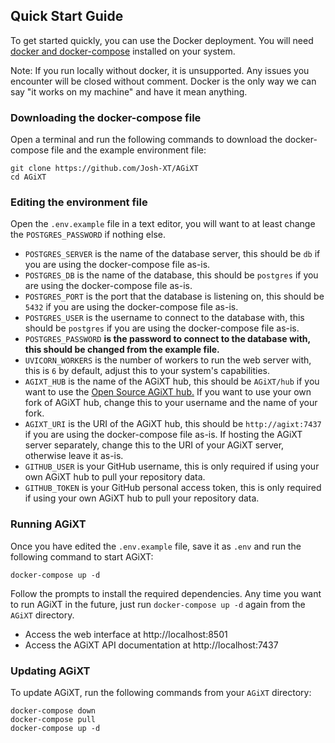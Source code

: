 ## Quick Start Guide

To get started quickly, you can use the Docker deployment. You will need [docker and docker-compose](https://docs.docker.com/compose/install/) installed on your system. 

Note: If you run locally without docker, it is unsupported.  Any issues you encounter will be closed without comment. Docker is the only way we can say "it works on my machine" and have it mean anything.

### Downloading the docker-compose file
Open a terminal and run the following commands to download the docker-compose file and the example environment file:

```
git clone https://github.com/Josh-XT/AGiXT
cd AGiXT
```

### Editing the environment file
Open the `.env.example` file in a text editor, you will want to at least change the `POSTGRES_PASSWORD` if nothing else.

- `POSTGRES_SERVER` is the name of the database server, this should be `db` if you are using the docker-compose file as-is.
- `POSTGRES_DB` is the name of the database, this should be `postgres` if you are using the docker-compose file as-is.
- `POSTGRES_PORT` is the port that the database is listening on, this should be `5432` if you are using the docker-compose file as-is.
- `POSTGRES_USER` is the username to connect to the database with, this should be `postgres` if you are using the docker-compose file as-is.
- `POSTGRES_PASSWORD` **is the password to connect to the database with, this should be changed from the example file.**
- `UVICORN_WORKERS` is the number of workers to run the web server with, this is `6` by default, adjust this to your system's capabilities.
- `AGIXT_HUB` is the name of the AGiXT hub, this should be `AGiXT/hub` if you want to use the [Open Source AGiXT hub.](https://github.com/AGiXT/hub) If you want to use your own fork of AGiXT hub, change this to your username and the name of your fork.
- `AGIXT_URI` is the URI of the AGiXT hub, this should be `http://agixt:7437` if you are using the docker-compose file as-is. If hosting the AGiXT server separately, change this to the URI of your AGiXT server, otherwise leave it as-is.
- `GITHUB_USER` is your GitHub username, this is only required if using your own AGiXT hub to pull your repository data.
- `GITHUB_TOKEN` is your GitHub personal access token, this is only required if using your own AGiXT hub to pull your repository data.

### Running AGiXT
Once you have edited the `.env.example` file, save it as `.env` and run the following command to start AGiXT:
```
docker-compose up -d
```

Follow the prompts to install the required dependencies.  Any time you want to run AGiXT in the future, just run `docker-compose up -d` again from the `AGiXT` directory.

- Access the web interface at http://localhost:8501
- Access the AGiXT API documentation at http://localhost:7437

### Updating AGiXT
To update AGiXT, run the following commands from your `AGiXT` directory:
```
docker-compose down
docker-compose pull
docker-compose up -d
```
